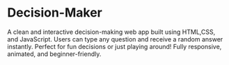 # Decision-Maker
A clean and interactive decision-making web app built using HTML,CSS, and JavaScript. Users can type any question and receive a random answer instantly. Perfect for fun decisions or just playing around! Fully responsive, animated, and beginner-friendly.
